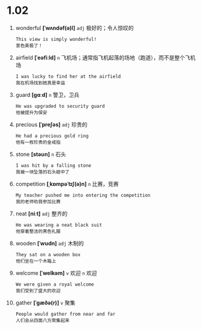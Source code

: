 # 1.02

1. wonderful **[ˈwʌndəf(ə)l]** `adj` 极好的；令人惊叹的

   ```
   This view is simply wonderful!
   景色美极了！
   ```

2. airfield **[ˈeəfiːld]** `n` 飞机场；通常指飞机起落的场地（跑道），而不是整个飞机场

   ```
   I was lucky to find her at the airfield
   我在机场找到她真是幸运
   ```

3. guard **[ɡɑːd]** `n` 警卫，卫兵

   ```
   He was upgraded to security guard
   他被提升为保安
   ```

4. precious **[ˈpreʃəs]** `adj` 珍贵的

   ```
   He had a precious gold ring
   他有一枚珍贵的金戒指
   ```

5. stone **[stəʊn]** `n` 石头

   ```
   I was hit by a falling stone
   我被一块坠落的石头砸中了
   ```

6. competition **[ˌkɒmpəˈtɪʃ(ə)n]** `n` 比赛，竞赛

   ```
   My teacher pushed me into entering the competition
   我的老师劝我参加比赛
   ```

7. neat **[niːt]** `adj` 整齐的

   ```
   He was wearing a neat black suit
   他穿着整洁的黑色礼服
   ```

8. wooden **[ˈwʊdn]** `adj` 木制的

   ```
   They sat on a wooden box
   他们坐在一个木箱上
   ```

9. welcome **[ˈwelkəm]** `v` 欢迎 `n` 欢迎

   ```
   We were given a royal welcome
   我们受到了盛大的欢迎
   ```

10. gather **[ˈɡæðə(r)]** `v` 聚集

    ```
    People would gather from near and far
    人们会从四面八方聚集起来
    ```
